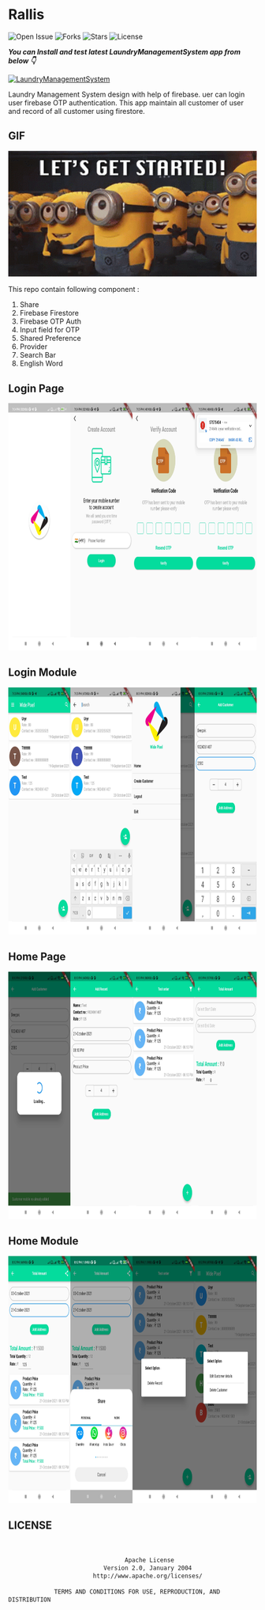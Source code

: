 # Rallis

![Open Issue](https://img.shields.io/github/issues/webaddicted/LaundryManagementSystem)
![Forks](https://img.shields.io/github/forks/webaddicted/LaundryManagementSystem)
![Stars](https://img.shields.io/github/stars/webaddicted/LaundryManagementSystem)
![License](https://img.shields.io/github/license/webaddicted/LaundryManagementSystem)

***You can Install and test latest LaundryManagementSystem app from below 👇***

[![LaundryManagementSystem](https://img.shields.io/badge/Laundry%20Management%20System-Apk-brightgreen.svg?style=for-the-badge&logo=android)](https://github.com/webaddicted/LaundryManagementSystem/blob/main/apk/app.apk)

Laundry Management System design with help of firebase. uer can login user firebase OTP authentication.
This app maintain all customer of user and record of all customer using firestore.

## GIF
<img src="https://github.com/webaddicted/LaundryManagementSystem/raw/main/screenshot/fun.gif" width="705">


This repo contain following component :

1) Share
2) Firebase Firestore
3) Firebase OTP Auth
4) Input field for OTP
5) Shared Preference
6) Provider
7) Search Bar
8) English Word


## Login Page

<img src="https://github.com/webaddicted/LaundryManagementSystem/raw/main/screenshot/login.jpg" height="500">


## Login Module

<img src="https://github.com/webaddicted/LaundryManagementSystem/raw/main/screenshot/login1.jpg" height="500">


## Home Page

<img src="https://github.com/webaddicted/LaundryManagementSystem/raw/main/screenshot/home.jpg" height="500">

## Home Module

<img src="https://github.com/webaddicted/LaundryManagementSystem/raw/main/screenshot/home1.jpg" height="500">


## LICENSE
```


                                 Apache License
                           Version 2.0, January 2004
                        http://www.apache.org/licenses/

             TERMS AND CONDITIONS FOR USE, REPRODUCTION, AND DISTRIBUTION

```


